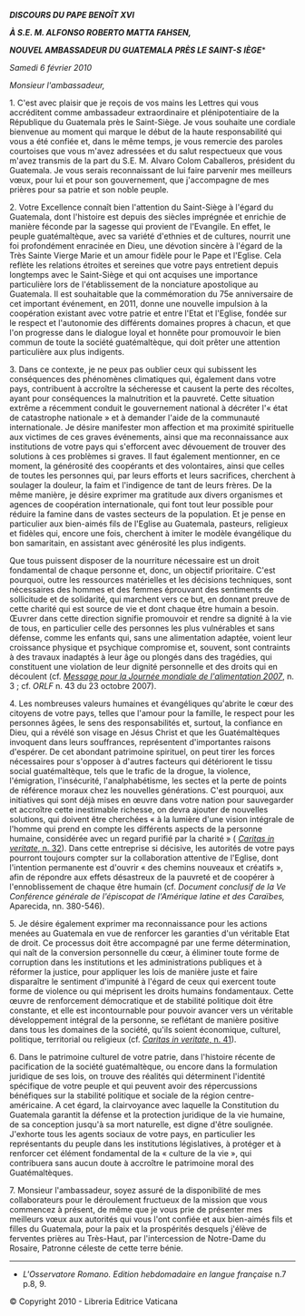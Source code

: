 ***DISCOURS DU PAPE BENOÎT XVI***

***À S.E. M. ALFONSO ROBERTO MATTA FAHSEN,***

***NOUVEL AMBASSADEUR DU GUATEMALA PRÈS LE SAINT-S** **IÈGE****

*Samedi 6 février 2010*

*Monsieur l'ambassadeur,*

1. C'est avec plaisir que je reçois de vos mains les Lettres qui vous accréditent comme ambassadeur extraordinaire et plénipotentiaire de la République du Guatemala près le Saint-Siège. Je vous souhaite une cordiale bienvenue au moment qui marque le début de la haute responsabilité qui vous a été confiée et, dans le même temps, je vous remercie des paroles courtoises que vous m'avez adressées et du salut respectueux que vous m'avez transmis de la part du S.E. M. Alvaro Colom Caballeros, président du Guatemala. Je vous serais reconnaissant de lui faire parvenir mes meilleurs vœux, pour lui et pour son gouvernement, que j'accompagne de mes prières pour sa patrie et son noble peuple.

2. Votre Excellence connaît bien l'attention du Saint-Siège à l'égard du Guatemala, dont l'histoire est depuis des siècles imprégnée et enrichie de manière féconde par la sagesse qui provient de l'Evangile. En effet, le peuple guatémaltèque, avec sa variété d'ethnies et de cultures, nourrit une foi profondément enracinée en Dieu, une dévotion sincère à l'égard de la Très Sainte Vierge Marie et un amour fidèle pour le Pape et l'Eglise. Cela reflète les relations étroites et sereines que votre pays entretient depuis longtemps avec le Saint-Siège et qui ont acquises une importance particulière lors de l'établissement de la nonciature apostolique au Guatemala. Il est souhaitable que la commémoration du 75e anniversaire de cet important événement, en 2011, donne une nouvelle impulsion à la coopération existant avec votre patrie et entre l'Etat et l'Eglise, fondée sur le respect et l'autonomie des différents domaines propres à chacun, et que l'on progresse dans le dialogue loyal et honnête pour promouvoir le bien commun de toute la société guatémaltèque, qui doit prêter une attention particulière aux plus indigents.

3. Dans ce contexte, je ne peux pas oublier ceux qui subissent les conséquences des phénomènes climatiques qui, également dans votre pays, contribuent à accroître la sécheresse et causent la perte des récoltes, ayant pour conséquences la malnutrition et la pauvreté. Cette situation extrême a récemment conduit le gouvernement national à décréter l'« état de catastrophe nationale » et à demander l'aide de la communauté internationale. Je désire manifester mon affection et ma proximité spirituelle aux victimes de ces graves événements, ainsi que ma reconnaissance aux institutions de votre pays qui s'efforcent avec dévouement de trouver des solutions à ces problèmes si graves. Il faut également mentionner, en ce moment, la générosité des coopérants et des volontaires, ainsi que celles de toutes les personnes qui, par leurs efforts et leurs sacrifices, cherchent à soulager la douleur, la faim et l'indigence de tant de leurs frères. De la même manière, je désire exprimer ma gratitude aux divers organismes et agences de coopération internationale, qui font tout leur possible pour réduire la famine dans de vastes secteurs de la population. Et je pense en particulier aux bien-aimés fils de l'Eglise au Guatemala, pasteurs, religieux et fidèles qui, encore une fois, cherchent à imiter le modèle évangélique du bon samaritain, en assistant avec générosité les plus indigents.

Que tous puissent disposer de la nourriture nécessaire est un droit fondamental de chaque personne et, donc, un objectif prioritaire. C'est pourquoi, outre les ressources matérielles et les décisions techniques, sont nécessaires des hommes et des femmes éprouvant des sentiments de sollicitude et de solidarité, qui marchent vers ce but, en donnant preuve de cette charité qui est source de vie et dont chaque être humain a besoin. Œuvrer dans cette direction signifie promouvoir et rendre sa dignité à la vie de tous, en particulier celle des personnes les plus vulnérables et sans défense, comme les enfants qui, sans une alimentation adaptée, voient leur croissance physique et psychique compromise et, souvent, sont contraints à des travaux inadaptés à leur âge ou plongés dans des tragédies, qui constituent une violation de leur dignité personnelle et des droits qui en découlent (cf. *[Message pour la Journée mondiale de l'alimentation 2007](/content/benedict-xvi/fr/messages/food/documents/hf_ben-xvi_mes_20071004_world-food-day-2007.html)*, n. 3 ; cf. *ORLF* n. 43 du 23 octobre 2007).

4. Les nombreuses valeurs humaines et évangéliques qu'abrite le cœur des citoyens de votre pays, telles que l'amour pour la famille, le respect pour les personnes âgées, le sens des responsabilités et, surtout, la confiance en Dieu, qui a révélé son visage en Jésus Christ et que les Guatémaltèques invoquent dans leurs souffrances, représentent d'importantes raisons d'espérer. De cet abondant patrimoine spirituel, on peut tirer les forces nécessaires pour s'opposer à d'autres facteurs qui détériorent le tissu social guatémaltèque, tels que le trafic de la drogue, la violence, l'émigration, l'insécurité, l'analphabétisme, les sectes et la perte de points de référence moraux chez les nouvelles générations. C'est pourquoi, aux initiatives qui sont déjà mises en œuvre dans votre nation pour sauvegarder et accroître cette inestimable richesse, on devra ajouter de nouvelles solutions, qui doivent être cherchées « à la lumière d'une vision intégrale de l'homme qui prend en compte les différents aspects de la personne humaine, considérée avec un regard purifié par la charité » ( [*Caritas in veritate*, n. 32](/content/benedict-xvi/fr/encyclicals/documents/hf_ben-xvi_enc_20090629_caritas-in-veritate.html#32.)). Dans cette entreprise si décisive, les autorités de votre pays pourront toujours compter sur la collaboration attentive de l'Eglise, dont l'intention permanente est d'ouvrir « des chemins nouveaux et créatifs », afin de répondre aux effets désastreux de la pauvreté et de coopérer à l'ennoblissement de chaque être humain (cf. *Document conclusif de la Ve Conférence générale de l'épiscopat de l'Amérique latine et des Caraïbes,* Aparecida, nn. 380-546).

5. Je désire également exprimer ma reconnaissance pour les actions menées au Guatemala en vue de renforcer les garanties d'un véritable Etat de droit. Ce processus doit être accompagné par une ferme détermination, qui naît de la conversion personnelle du cœur, à éliminer toute forme de corruption dans les institutions et les administrations publiques et à réformer la justice, pour appliquer les lois de manière juste et faire disparaître le sentiment d'impunité à l'égard de ceux qui exercent toute forme de violence ou qui méprisent les droits humains fondamentaux. Cette œuvre de renforcement démocratique et de stabilité politique doit être constante, et elle est incontournable pour pouvoir avancer vers un véritable développement intégral de la personne, se reflétant de manière positive dans tous les domaines de la société, qu'ils soient économique, culturel, politique, territorial ou religieux (cf. [*Caritas in veritate*, n. 41](/content/benedict-xvi/fr/encyclicals/documents/hf_ben-xvi_enc_20090629_caritas-in-veritate.html#41.)).

6. Dans le patrimoine culturel de votre patrie, dans l'histoire récente de pacification de la société guatémaltèque, ou encore dans la formulation juridique de ses lois, on trouve des réalités qui déterminent l'identité spécifique de votre peuple et qui peuvent avoir des répercussions bénéfiques sur la stabilité politique et sociale de la région centre-américaine. A cet égard, la clairvoyance avec laquelle la Constitution du Guatemala garantit la défense et la protection juridique de la vie humaine, de sa conception jusqu'à sa mort naturelle, est digne d'être soulignée. J'exhorte tous les agents sociaux de votre pays, en particulier les représentants du peuple dans les institutions législatives, à protéger et à renforcer cet élément fondamental de la « culture de la vie », qui contribuera sans aucun doute à accroître le patrimoine moral des Guatémaltèques.

7. Monsieur l'ambassadeur, soyez assuré de la disponibilité de mes collaborateurs pour le déroulement fructueux de la mission que vous commencez à présent, de même que je vous prie de présenter mes meilleurs vœux aux autorités qui vous l'ont confiée et aux bien-aimés fils et filles du Guatemala, pour la paix et la prospérités desquels j'élève de ferventes prières au Très-Haut, par l'intercession de Notre-Dame du Rosaire, Patronne céleste de cette terre bénie.

* * *

* *L'Osservatore Romano. Edition hebdomadaire en langue française* n.7 p.8, 9.

© Copyright 2010 - Libreria Editrice Vaticana